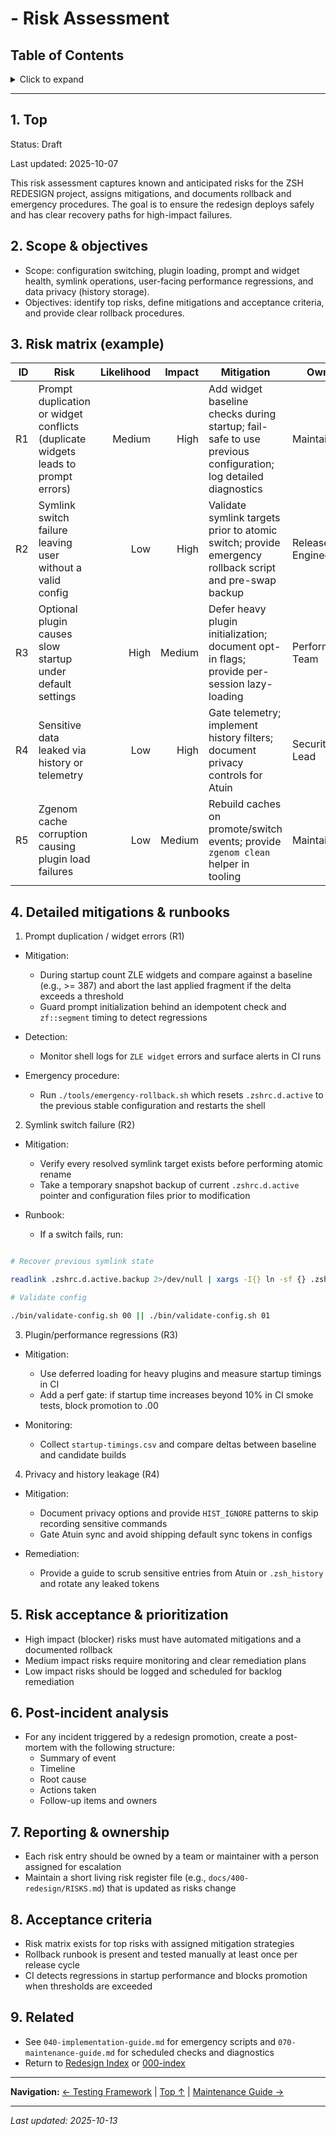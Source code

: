 # - Risk Assessment

## Table of Contents

<details>
<summary>Click to expand</summary>

- [1. Top](#1-top)
- [2. Scope & objectives](#2-scope-objectives)
- [3. Risk matrix (example)](#3-risk-matrix-example)
- [4. Detailed mitigations & runbooks](#4-detailed-mitigations-runbooks)
- [5. Risk acceptance & prioritization](#5-risk-acceptance-prioritization)
- [6. Post-incident analysis](#6-post-incident-analysis)
- [7. Reporting & ownership](#7-reporting-ownership)
- [8. Acceptance criteria](#8-acceptance-criteria)
- [9. Related](#9-related)

</details>

---


## 1. Top

Status: Draft

Last updated: 2025-10-07

This risk assessment captures known and anticipated risks for the ZSH REDESIGN project, assigns mitigations, and documents rollback and emergency procedures. The goal is to ensure the redesign deploys safely and has clear recovery paths for high-impact failures.

## 2. Scope & objectives

- Scope: configuration switching, plugin loading, prompt and widget health, symlink operations, user-facing performance regressions, and data privacy (history storage).
- Objectives: identify top risks, define mitigations and acceptance criteria, and provide clear rollback procedures.


## 3. Risk matrix (example)

| ID | Risk | Likelihood | Impact | Mitigation | Owner |
|---:|---|---:|---:|---|---|
| R1 | Prompt duplication or widget conflicts (duplicate widgets leads to prompt errors) | Medium | High | Add widget baseline checks during startup; fail-safe to use previous configuration; log detailed diagnostics | Maintainer |
| R2 | Symlink switch failure leaving user without a valid config | Low | High | Validate symlink targets prior to atomic switch; provide emergency rollback script and pre-swap backup | Release Engineer |
| R3 | Optional plugin causes slow startup under default settings | High | Medium | Defer heavy plugin initialization; document opt-in flags; provide per-session lazy-loading | Performance Team |
| R4 | Sensitive data leaked via history or telemetry | Low | High | Gate telemetry; implement history filters; document privacy controls for Atuin | Security Lead |
| R5 | Zgenom cache corruption causing plugin load failures | Low | Medium | Rebuild caches on promote/switch events; provide `zgenom clean` helper in tooling | Maintainer |

## 4. Detailed mitigations & runbooks

1. Prompt duplication / widget errors (R1)

- Mitigation:
  - During startup count ZLE widgets and compare against a baseline (e.g., >= 387) and abort the last applied fragment if the delta exceeds a threshold
  - Guard prompt initialization behind an idempotent check and `zf::segment` timing to detect regressions

- Detection:
  - Monitor shell logs for `ZLE widget` errors and surface alerts in CI runs

- Emergency procedure:
  - Run `./tools/emergency-rollback.sh` which resets `.zshrc.d.active` to the previous stable configuration and restarts the shell

2. Symlink switch failure (R2)

- Mitigation:
  - Verify every resolved symlink target exists before performing atomic rename
  - Take a temporary snapshot backup of current `.zshrc.d.active` pointer and configuration files prior to modification

- Runbook:
  - If a switch fails, run:


```bash

# Recover previous symlink state

readlink .zshrc.d.active.backup 2>/dev/null | xargs -I{} ln -sf {} .zshrc.d.active

# Validate config

./bin/validate-config.sh 00 || ./bin/validate-config.sh 01
```

3. Plugin/performance regressions (R3)

- Mitigation:
  - Use deferred loading for heavy plugins and measure startup timings in CI
  - Add a perf gate: if startup time increases beyond 10% in CI smoke tests, block promotion to .00

- Monitoring:
  - Collect `startup-timings.csv` and compare deltas between baseline and candidate builds

4. Privacy and history leakage (R4)

- Mitigation:
  - Document privacy options and provide `HIST_IGNORE` patterns to skip recording sensitive commands
  - Gate Atuin sync and avoid shipping default sync tokens in configs

- Remediation:
  - Provide a guide to scrub sensitive entries from Atuin or `.zsh_history` and rotate any leaked tokens


## 5. Risk acceptance & prioritization

- High impact (blocker) risks must have automated mitigations and a documented rollback
- Medium impact risks require monitoring and clear remediation plans
- Low impact risks should be logged and scheduled for backlog remediation


## 6. Post-incident analysis

- For any incident triggered by a redesign promotion, create a post-mortem with the following structure:
  - Summary of event
  - Timeline
  - Root cause
  - Actions taken
  - Follow-up items and owners


## 7. Reporting & ownership

- Each risk entry should be owned by a team or maintainer with a person assigned for escalation
- Maintain a short living risk register file (e.g., `docs/400-redesign/RISKS.md`) that is updated as risks change


## 8. Acceptance criteria

- Risk matrix exists for top risks with assigned mitigation strategies
- Rollback runbook is present and tested manually at least once per release cycle
- CI detects regressions in startup performance and blocks promotion when thresholds are exceeded


## 9. Related

- See `040-implementation-guide.md` for emergency scripts and `070-maintenance-guide.md` for scheduled checks and diagnostics
- Return to [Redesign Index](../000-index.md) or [000-index](../000-index.md)

---

**Navigation:** [← Testing Framework](400-redesign/050-testing-framework.md) | [Top ↑](#risk-assessment) | [Maintenance Guide →](400-redesign/070-maintenance-guide.md)

---

*Last updated: 2025-10-13*
